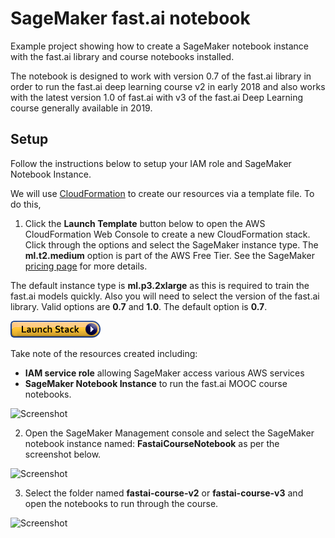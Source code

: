 # SageMaker fast.ai notebook
Example project showing how to create a SageMaker notebook instance with the fast.ai library and course notebooks installed.

The notebook is designed to work with version 0.7 of the fast.ai library in order to run the fast.ai deep learning course v2 in early 2018 and also works with the latest version 1.0 of fast.ai with v3 of the fast.ai Deep Learning course generally available in 2019.

## Setup

Follow the instructions below to setup your IAM role and SageMaker Notebook Instance.

We will use [CloudFormation](https://aws.amazon.com/cloudformation/) to create our resources via a template file. To do this,

1. Click the **Launch Template** button below to open the AWS CloudFormation Web Console to create a new CloudFormation stack. Click through the options and select the SageMaker instance type. The **ml.t2.medium** option is part of the AWS Free Tier. See the SageMaker [pricing page](https://aws.amazon.com/sagemaker/pricing/) for more details.

The default instance type is **ml.p3.2xlarge** as this is required to train the fast.ai models quickly. Also you will need to select the version of the fast.ai library. Valid options are **0.7** and **1.0**. The default option is **0.7**. 

[![CloudFormation](img/cfn-launch-stack.png)](https://eu-west-1.console.aws.amazon.com/cloudformation/home?region=eu-west-1#/stacks/create/review?filter=active&templateURL=https%3A%2F%2Fs3-eu-west-1.amazonaws.com%2Fmmcclean-public-files%2Fsagemaker-fastai-example%2Fcfn.yml&stackName=FastaiSageMakerNotebook&param_NotebookInstanceType=ml.p3.2xlarge)

Take note of the resources created including:
 - **IAM service role** allowing SageMaker access various AWS services
 - **SageMaker Notebook Instance** to run the fast.ai MOOC course notebooks.

![Screenshot](img/cfn-outputs.png)

2. Open the SageMaker Management console and select the SageMaker notebook instance named: **FastaiCourseNotebook** as per the screenshot below.
 
![Screenshot](img/sagemaker-nb.png)

3. Select the folder named **fastai-course-v2** or **fastai-course-v3** and open the notebooks to run through the course.

![Screenshot](img/jupyter-nb.png)